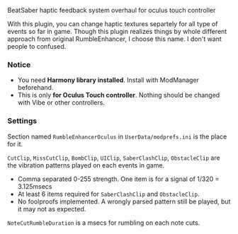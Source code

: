 BeatSaber haptic feedback system overhaul for oculus touch controller

With this plugin, you can change haptic textures separtely for all type of events so far in game.
Though this plugin realizes things by whole different approach from original RumbleEnhancer, I choose this name. I don't want people to confused.

### Notice

- You need **Harmony library installed**. Install with ModManager beforehand. 
- This is only **for Oculus Touch controller**. Nothing should be changed with Vibe or other controllers.


### Settings

Section named `RumbleEnhancerOculus` in `UserData/modprefs.ini` is the place for it.

`CutClip`, `MissCutClip`, `BombClip`, `UIClip`, `SaberClashClip`, `ObstacleClip` are the vibration patterns played on each events in game. 

- Comma separated 0-255 strength. One item is for a signal of 1/320 = 3.125msecs
- At least 6 items required for `SaberClashClip` and `ObstacleClip`.
- No foolproofs implemented. A wrongly parsed pattern still be played, but it may not as expected.

`NoteCutRumbleDuration` is a msecs for rumbling on each note cuts.
